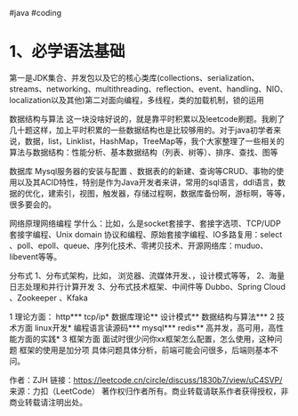 #java #coding
# 1、必学语法基础
第一是JDK集合、并发包以及它的核心类库(collections、serialization、streams、networking、multithreading、reflection、event、handling、NIO、localization以及其他)第二对面向编程，多线程，类的加载机制，锁的运用

数据结构与算法
这一块没啥好说的，就是靠平时积累以及leetcode刷题。我刷了几十题这样，加上平时积累的一些数据结构也是比较够用的。对于java初学者来说，数据，list，Linklist，HashMap，TreeMap等，我个大家整理了一些相关的算法与数据结构：性能分析、基本数据结构（列表、树等）、排序、查找、图等

数据库
Mysql服务器的安装与配置 、数据表的的新建、查询等CRUD、事物的使用以及其ACID特性，特别是作为Java开发者来讲，常用的sql语言，ddl语言，数据的优化，建索引，视图，触发器，存储过程啊，数据库备份啊，游标啊，等等，很多要会的。

网络原理网络编程
学什么：比如，么是socket套接字、套接字选项、TCP/UDP 套接字编程、Unix domain 协议和编程、原始套接字编程、IO多路复用：select 、poll、epoll、queue、序列化技术、零拷贝技术、开源网络库：muduo、libevent等等。

分布式
1、分布式架构，比如， 浏览器、流媒体开发、，设计模式等等，
2、海量日志处理和并行计算开发
3、分布式技术框架、中间件等 Dubbo、Spring Cloud 、Zookeeper 、Kfaka


1 理论方面：
http***
tcp/ip*
数据库理论**
设计模式**
数据结构与算法***
2 技术方面
linux开发*
编程语言读源码***
mysql***
redis**
高并发，高可用，高性能方面的实践*
3 框架方面
面试时很少问你xx框架怎么配置，怎么使用，这种问题
框架的使用是加分项
具体问题具体分析，前端可能会问很多，后端则基本不问。

作者：ZJH
链接：https://leetcode.cn/circle/discuss/1830b7/view/uC4SVP/
来源：力扣（LeetCode）
著作权归作者所有。商业转载请联系作者获得授权，非商业转载请注明出处。